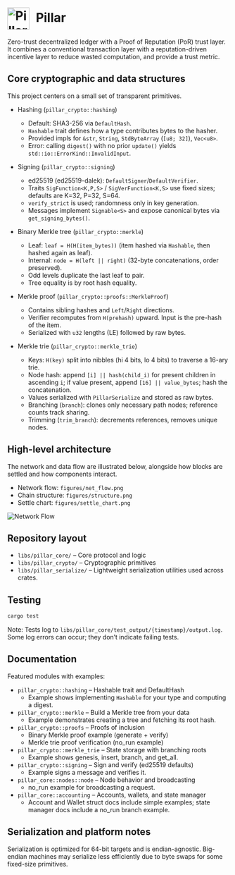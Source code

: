 # <img src="./figures/logo.svg" alt="Pillar Logo" width="50" style="vertical-align: middle; margin-right: 8px;" /> Pillar <!-- markdownlint-disable-line MD033 -->

Zero-trust decentralized ledger with a Proof of Reputation (PoR) trust layer. It combines a conventional transaction layer with a reputation-driven incentive layer to reduce wasted computation, and provide a trust metric.

## Core cryptographic and data structures

This project centers on a small set of transparent primitives.

- Hashing (`pillar_crypto::hashing`)
  - Default: SHA3-256 via `DefaultHash`.
  - `Hashable` trait defines how a type contributes bytes to the hasher.
  - Provided impls for `&str`, `String`, `StdByteArray` (`[u8; 32]`), `Vec<u8>`.
  - Error: calling `digest()` with no prior `update()` yields `std::io::ErrorKind::InvalidInput`.

- Signing (`pillar_crypto::signing`)
  - ed25519 (ed25519-dalek): `DefaultSigner`/`DefaultVerifier`.
  - Traits `SigFunction<K,P,S>` / `SigVerFunction<K,S>` use fixed sizes; defaults are K=32, P=32, S=64.
  - `verify_strict` is used; randomness only in key generation.
  - Messages implement `Signable<S>` and expose canonical bytes via `get_signing_bytes()`.

- Binary Merkle tree (`pillar_crypto::merkle`)
  - Leaf: `leaf = H(H(item_bytes))` (item hashed via `Hashable`, then hashed again as leaf).
  - Internal: `node = H(left || right)` (32-byte concatenations, order preserved).
  - Odd levels duplicate the last leaf to pair.
  - Tree equality is by root hash equality.

- Merkle proof (`pillar_crypto::proofs::MerkleProof`)
  - Contains sibling hashes and `Left`/`Right` directions.
  - Verifier recomputes from `H(prehash)` upward. Input is the pre-hash of the item.
  - Serialized with `u32` lengths (LE) followed by raw bytes.

- Merkle trie (`pillar_crypto::merkle_trie`)
  - Keys: `H(key)` split into nibbles (hi 4 bits, lo 4 bits) to traverse a 16-ary trie.
  - Node hash: append `[i] || hash(child_i)` for present children in ascending `i`; if value present, append `[16] || value_bytes`; hash the concatenation.
  - Values serialized with `PillarSerialize` and stored as raw bytes.
  - Branching (`branch`): clones only necessary path nodes; reference counts track sharing.
  - Trimming (`trim_branch`): decrements references, removes unique nodes.

## High-level architecture

The network and data flow are illustrated below, alongside how blocks are settled and how components interact.

- Network flow: `figures/net_flow.png`
- Chain structure: `figures/structure.png`
- Settle chart: `figures/settle_chart.png`

![Network Flow](./figures/net_flow.png)

## Repository layout

- `libs/pillar_core/` – Core protocol and logic
- `libs/pillar_crypto/` – Cryptographic primitives
- `libs/pillar_serialize/` – Lightweight serialization utilities used across crates.

## Testing

```bash
cargo test
```

Note: Tests log to `libs/pillar_core/test_output/{timestamp}/output.log`. Some log errors can occur; they don’t indicate failing tests.

## Documentation

Featured modules with examples:

- `pillar_crypto::hashing` – Hashable trait and DefaultHash
  - Example shows implementing `Hashable` for your type and computing a digest.
- `pillar_crypto::merkle` – Build a Merkle tree from your data
  - Example demonstrates creating a tree and fetching its root hash.
- `pillar_crypto::proofs` – Proofs of inclusion
  - Binary Merkle proof example (generate + verify)
  - Merkle trie proof verification (no_run example)
- `pillar_crypto::merkle_trie` – State storage with branching roots
  - Example shows genesis, insert, branch, and get_all.
- `pillar_crypto::signing` – Sign and verify (ed25519 defaults)
  - Example signs a message and verifies it.
- `pillar_core::nodes::node` – Node behavior and broadcasting
  - no_run example for broadcasting a request.
- `pillar_core::accounting` – Accounts, wallets, and state manager
  - Account and Wallet struct docs include simple examples; state manager docs include a no_run branch example.

## Serialization and platform notes

Serialization is optimized for 64-bit targets and is endian-agnostic. Big-endian machines may serialize less efficiently due to byte swaps for some fixed-size primitives.

